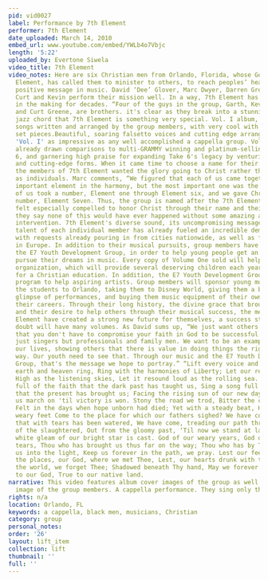 ```yaml
---
pid: vid0027
label: Performance by 7th Element
performer: 7th Element
date_uploaded: March 14, 2010
embed_url: www.youtube.com/embed/YWLb4o7Vbjc
length: '5:22'
uploaded_by: Evertone Siwela
video_title: 7th Element
video_notes: Here are six Christian men from Orlando, Florida, whose God, the 7th
  Element, has called them to minister to others, to reach peoples’ hearts with a
  positive message in music. David ‘Dee’ Glover, Marc Dwyer, Darren Greene, Garth,
  Curt and Kevin perform their mission well. In a way, 7th Element has actually been
  in the making for decades. “Four of the guys in the group, Garth, Kevin, Darren
  and Curt Greene, are brothers. it's clear as they break into a stunning harmonic
  jazz chord that 7th Element is something very special. Vol. I album, has several
  songs written and arranged by the group members, with very cool with little spoken
  set pieces.Beautiful, soaring falsetto voices and cutting edge arrangements make
  'Vol. I' as impressive as any well accomplished a cappella group. Volume One, has
  already drawn comparisons to multi-GRAMMY winning and platinum-selling artist, Take
  6, and garnering high praise for expanding Take 6's legacy by venturing into new
  and cutting-edge forms. When it came time to choose a name for their new group,
  the members of 7th Element wanted the glory going to Christ rather than to themselves
  as individuals. Marc comments, “We figured that each of us came together to be an
  important element in the harmony, but the most important one was the Lord. So, each
  of us took a number, Element one through Element six, and we gave Christ his holy
  number, Element Seven. Thus, the group is named after the 7th Element.” Group members
  felt especially compelled to honor Christ through their name and their music because
  they say none of this would have ever happened without some amazing and timely divine
  intervention. 7th Element's diverse sound, its uncompromising message, and the astounding
  talent of each individual member has already fueled an incredible demand for appearances,
  with requests already pouring in from cities nationwide, as well as from three countries
  in Europe. In addition to their musical pursuits, group members have also set up
  the E7 Youth Development Group, in order to help young people get an education and
  pursue their dreams in music. Every copy of Volume One sold will help fund the non-profit
  organization, which will provide several deserving children each year with the money
  for a Christian education. In addition, the E7 Youth Development Group has a mentorship
  program to help aspiring artists. Group members will sponsor young musicians, flying
  the students to Orlando, taking them to Disney World, giving them a behind-the-scenes
  glimpse of performances, and buying them music equipment of their own to help advance
  their careers. Through their long history, the divine grace that brought them together,
  and their desire to help others through their musical success, the members of 7th
  Element have created a strong new future for themselves, a success story that no
  doubt will have many volumes. As David sums up, “We just want others to understand
  that you don't have to compromise your faith in God to be successful. We are not
  just singers but professionals and family men. We want to be an example through
  our lives, showing others that there is value in doing things the right way, God's
  way. Our youth need to see that. Through our music and the E7 Youth Development
  Group, that's the message we hope to portray.” “Lift every voice and sing, ‘Til
  earth and heaven ring, Ring with the harmonies of Liberty; Let our rejoicing rise
  High as the listening skies, Let it resound loud as the rolling sea. Sing a song
  full of the faith that the dark past has taught us, Sing a song full of the hope
  that the present has brought us; Facing the rising sun of our new day begun, Let
  us march on 'til victory is won. Stony the road we trod, Bitter the chast'ning rod,
  Felt in the days when hope unborn had died; Yet with a steady beat, Have not our
  weary feet Come to the place for which our fathers sighed? We have come over a way
  that with tears has been watered, We have come, treading our path through the blood
  of the slaughtered, Out from the gloomy past, ‘Til now we stand at last Where the
  white gleam of our bright star is cast. God of our weary years, God of our silent
  tears, Thou who has brought us thus far on the way; Thou who has by Thy might Led
  us into the light, Keep us forever in the path, we pray. Lest our feet stray from
  the places, our God, where we met Thee, Lest, our hearts drunk with the wine of
  the world, we forget Thee; Shadowed beneath Thy hand, May we forever stand, True
  to our God, True to our native land.
narrative: This video features album cover images of the group as well as a more recent
  image of the group members. A cappella performance. They sing only the first verse.
rights: n/a
location: Orlando, FL
keywords: a cappella, black men, musicians, Christian
category: group
personal_notes: 
order: '26'
layout: lift_item
collection: lift
thumbnail: ''
full: ''
---
```

